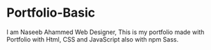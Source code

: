 # Portfolio-Basic
I am Naseeb Ahammed Web Designer, This is my portfolio made with Portfolio with Html, CSS and JavaScript also with npm Sass.
